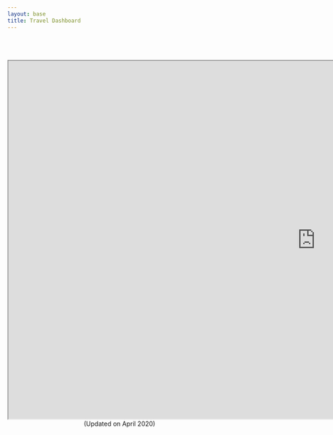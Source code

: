 ```yaml
---
layout: base
title: Travel Dashboard
---
```

<br>
<br>
<br>
<center><iframe src="https://public.tableau.com/views/Book3_15866483987300/VivsFlights?:showVizHome=no&:embed=true" width="1380" height="805" align="middle"></iframe></center>

<div class="col-lg-8 col-lg-offset-2 col-md-10 col-md-offset-1">
  <div align="center">(Updated on April 2020)</div>
</div>
<br>
<br>

